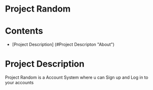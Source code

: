 # Project Random
# Contents
* [Project Description] (#Project Descripton "About")
# Project Description
Project Random is a Account System where u can Sign up and Log in to your accounts